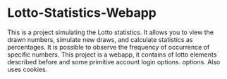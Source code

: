 # Lotto-Statistics-Webapp

This is a project simulating the Lotto statistics. It allows you to view the drawn numbers, simulate new draws, and calculate statistics as percentages.
It is possible to observe the frequency of occurrence of specific numbers. This project is a webapp, it contains of lotto elements described before and some primitive account login options.
options. Also uses cookies.
